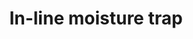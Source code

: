 ---
title: "In-line moisture trap"
price: "TBA"
desc: "Bez opisa"
img_path: "/assets/img/A.MIG-8658.jpg"
brand: AMMO
available: true
special_offer: false
soon: false
cat: "Alat-i-dodaci"
subcat: "AL-AMMO"
subsubcat: "Alati-AMMO-AIRBRUSH"
---